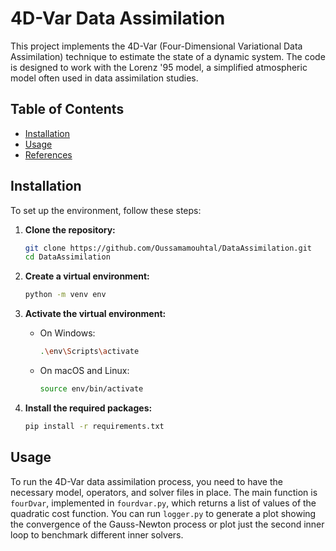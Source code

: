 # 4D-Var Data Assimilation

This project implements the 4D-Var (Four-Dimensional Variational Data Assimilation) technique to estimate the state of a dynamic system. The code is designed to work with the Lorenz '95 model, a simplified atmospheric model often used in data assimilation studies.

## Table of Contents

- [Installation](#installation)
- [Usage](#usage)
- [References](#references)

## Installation

To set up the environment, follow these steps:

1. **Clone the repository:**
    ```sh
    git clone https://github.com/Oussamamouhtal/DataAssimilation.git
    cd DataAssimilation
    ```

2. **Create a virtual environment:**
    ```sh
    python -m venv env
    ```

3. **Activate the virtual environment:**
    - On Windows:
        ```sh
        .\env\Scripts\activate
        ```
    - On macOS and Linux:
        ```sh
        source env/bin/activate
        ```

4. **Install the required packages:**
    ```sh
    pip install -r requirements.txt
    ```

## Usage

To run the 4D-Var data assimilation process, you need to have the necessary model, operators, and solver files in place. The main function is `fourDvar`, implemented in `fourdvar.py`, which returns a list of values of the quadratic cost function. You can run `logger.py` to generate a plot showing the convergence of the Gauss-Newton process or plot just the second inner loop to benchmark different inner solvers.


